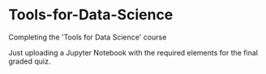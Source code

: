 # Tools-for-Data-Science
Completing the 'Tools for Data Science' course

Just uploading a Jupyter Notebook with the required elements for the final graded quiz.
